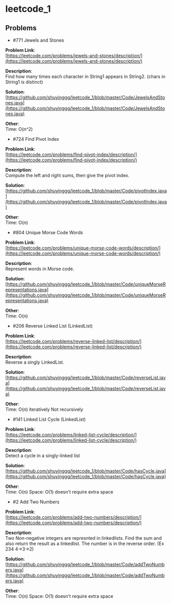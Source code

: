 # leetcode_1
## Problems
+ #771 Jewels and Stones 

**Problem Link**:   
[https://leetcode.com/problems/jewels-and-stones/description/](https://leetcode.com/problems/jewels-and-stones/description/)

**Description**:    
Find how many times each character in String1 appears in String2. (chars in String1 is distinct) 

**Solution**:   
[https://github.com/shuyinggg/leetcode_1/blob/master/Code/JewelsAndStones.java](https://github.com/shuyinggg/leetcode_1/blob/master/Code/JewelsAndStones.java)

**Other**:  
Time: O(n^2)

+ #724 Find Pivot Index 

**Problem Link**:   
[https://leetcode.com/problems/find-pivot-index/description/](https://leetcode.com/problems/find-pivot-index/description/)

**Description**:    
Compute the left and right sums, then give the pivot index.

**Solution**:   
[https://github.com/shuyinggg/leetcode_1/blob/master/Code/pivotIndex.java](https://github.com/shuyinggg/leetcode_1/blob/master/Code/pivotIndex.java)

**Other**:  
Time: O(n)

+ #804 Unique Morse Code Words

**Problem Link**:   
[https://leetcode.com/problems/unique-morse-code-words/description/](https://leetcode.com/problems/unique-morse-code-words/description/)

**Description**:    
Represent words in Morse code.

**Solution**:   
[https://github.com/shuyinggg/leetcode_1/blob/master/Code/uniqueMorseRepresentations.java](https://github.com/shuyinggg/leetcode_1/blob/master/Code/uniqueMorseRepresentations.java)

**Other**:  
Time: O(n) 

+ #206 Reverse Linked List (LinkedList)

**Problem Link**:   
[https://leetcode.com/problems/reverse-linked-list/description/](https://leetcode.com/problems/reverse-linked-list/description/)

**Description**:           
Reverse a singly LinkedList.

**Solution**:   
[https://github.com/shuyinggg/leetcode_1/blob/master/Code/reverseList.java](https://github.com/shuyinggg/leetcode_1/blob/master/Code/reverseList.java)

**Other**:  
Time: O(n) iteratively 
Not recursively

+ #141 Linked List Cycle (LinkedList)

**Problem Link**:      
[https://leetcode.com/problems/linked-list-cycle/description/](https://leetcode.com/problems/linked-list-cycle/description/)

**Description**:       
Detect a cycle in a singly-linked list

**Solution**:        
[https://github.com/shuyinggg/leetcode_1/blob/master/Code/hasCycle.java](https://github.com/shuyinggg/leetcode_1/blob/master/Code/hasCycle.java)

**Other**:        
Time: O(n)
Space: O(1) doesn't require extra space

+ #2 Add Two Numbers 

**Problem Link**:       
[https://leetcode.com/problems/add-two-numbers/description/](https://leetcode.com/problems/add-two-numbers/description/)

**Description**:     
Two Non-negative integers are represnted in linkedlists. Find the sum and also return the result as a linkedlist. The number is in the reverse order. (Ex 234  4->3->2)

**Solution**:            
[https://github.com/shuyinggg/leetcode_1/blob/master/Code/addTwoNumbers.java](https://github.com/shuyinggg/leetcode_1/blob/master/Code/addTwoNumbers.java)

**Other**:      
Time: O(n)
Space: O(1) doesn't require extra space


